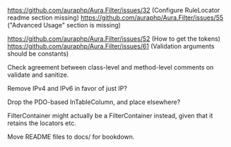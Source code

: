 https://github.com/auraphp/Aura.Filter/issues/32 (Configure RuleLocator readme section missing)
https://github.com/auraphp/Aura.Filter/issues/55 ("Advanced Usage" section is missing)

https://github.com/auraphp/Aura.Filter/issues/52 (How to get the tokens)
https://github.com/auraphp/Aura.Filter/issues/61 (Validation arguments should be constants)

Check agreement between class-level and method-level comments on validate and sanitize.

Remove IPv4 and IPv6 in favor of just IP?

Drop the PDO-based InTableColumn, and place elsewhere?

FilterContainer might actually be a FilterContainer instead, given that it retains
the locators etc.

Move README files to docs/ for bookdown.
